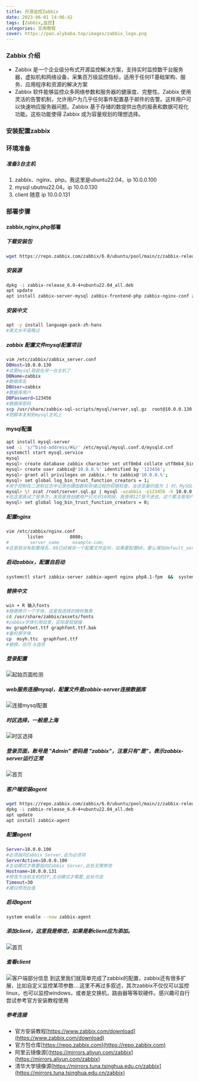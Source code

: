 ```yaml
---
title: 开源监控Zabbix
date: 2023-06-01 14:06:42
tags: [Zabbix,监控]
categories: 实用教程
cover: https://pan.alybaba.top/images/zabbix_logo.png
---
```


### Zabbix 介绍
- Zabbix 是一个企业级分布式开源监控解决方案，支持实时监控数干台服务器，虚拟机和网络设备，采集百万级监控指标，适用于任何IT基础架构、服务、应用程序和资源的解决方案
- Zabbix 软件能够监控众多网络参数和服务器的健康度、完整性。Zabbix 使用灵活的告警机制，允许用户为几乎任何事件配置基于邮件的告警。这样用户可以快速响应服务器问题。Zabbix 基于存储的数提供出色的报表和数据可视化功能。这些功能使得 Zabbix 成为容量规划的理想选择。
### 安装配置zabbix
### 环境准备
##### 准备3台主机
1. zabbix、nginx、php。我这里是ubuntu22.04，ip 10.0.0.100
2. mysql ubutnu22.04。ip 10.0.0.130
3. client 随意 ip 10.0.0.131
### 部署步骤
#### zabbix,nginx,php部署
##### 下载安装包
```bash
wget https://repo.zabbix.com/zabbix/6.0/ubuntu/pool/main/z/zabbix-release/zabbix-release_6.0-4+ubuntu22.04_all.deb
```
##### 安装源
```bash
dpkg -i zabbix-release_6.0-4+ubuntu22.04_all.deb
apt update
apt install zabbix-server-mysql zabbix-frontend-php zabbix-nginx-conf zabbix-sql-scripts zabbix-agent zabbix-get
```
##### 安装中文
```bash
apt -y install language-pack-zh-hans
#英文水平高略过
```
##### zabbix 配置文件mysql配置项目
```bash
vim /etc/zabbix/zabbix_server.conf
DBHost=10.0.0.130
#这里mysql我装在另一台主机了
DBName=zabbix
#数据库名
DBUser=zabbix
#数据库用户
DBPassword=123456
#数据库密码
scp /usr/share/zabbix-sql-scripts/mysql/server.sql.gz  root@10.0.0.130:
#把脚本复制到mysql主机上
```
#### mysql配置
```bash
apt install mysql-server
sed -i 's/^bind-address/#&/' /etc/mysql/mysql.conf.d/mysqld.cnf
systemctl start mysql.service
mysql
mysql> create database zabbix character set utf8mb4 collate utf8mb4_bin;
mysql> create user zabbix@'10.0.0.%' identified by '123456';
mysql> grant all privileges on zabbix.* to zabbix@'10.0.0.%';
mysql> set global log_bin_trust_function_creators = 1;
#用于控制在二进制日志中记录创建函数和存储过程的权限检查。当该变量的值为 1 时，MySQL 将信任具有创建函数和存储过程权限的非特权用户，允许他们创建这些对象并将其记录在二进制日志中。
mysql> \! zcat /root/server.sql.gz | mysql -uzabbix -p123456 -h 10.0.0.130 zabbix
#在这里我试了很多次，发现是我创建用户只允许10网段，我使用127登不进去，这个要注意用户授权，我本机IP是130
mysql> set global log_bin_trust_function_creators = 0;
```
##### 配置nginx
```bash
vim /etc/zabbix/nginx.conf 
        listen          8080;
#        server_name     example.com;
#这里我没有配置域名，80已经被另一个配置文件监听，如果要配置80，要么增加default_server，删除另一个配置文件的default_server，要么添加域名，以请求头区分访问页面。
```
##### 启动zabbix，配置自启动
```bash
systemctl start zabbix-server zabbix-agent nginx php8.1-fpm  &&  systemctl enable zabbix-server zabbix-agent nginx php8.1-fpm
```
##### 替换中文
```bash
win + R 输入fonts
#随便拷贝一个字体，这里我选择的微软雅黑
cd /usr/share/zabbix/assets/fonts
#zabbix字体引用目录，实际是软链接
mv graphfont.ttf graphfont.ttf.bak
#备份原字体
cp  msyh.ttc  graphfont.ttf
#替换，也可-b选项
```
##### 登录配置
![起始页面检测](/images/zabbix检测.jpg)
##### web服务连接mysql，配置文件是zabbix-server连接数据库
![连接mysql配置](/images/zabbix-mysql.jpg)
##### 时区选择，一般是上海
![时区选择](/images/zabbix-时区选择.jpg)
##### 登录页面，账号是 "Admin" 密码是 "zabbix"，注意只有"是"，表示zabbix-server运行正常
![首页](/images/zabbix-login.jpg)
##### 客户端安装agent
```bash
wget https://repo.zabbix.com/zabbix/6.0/ubuntu/pool/main/z/zabbix-release/zabbix-release_6.0-4+ubuntu22.04_all.deb
dpkg -i zabbix-release_6.0-4+ubuntu22.04_all.deb
apt update
apt install zabbix-agent
```
##### 配置agent
```bash
Server=10.0.0.100 
#必须指向Zabbix Server,此为必须项
ServerActive=10.0.0.100 
#主动模式才需要指向Zabbix Server,此处无需修改
Hostname=10.0.0.131 
#修改为当前主机的IP,主动模式才需要,此处可选
Timeout=30 
#建议修改此值
```
##### 启动agent
```bash
system enable --now zabbix-agent
```
##### 添加client，这里我是修改，如果是新client应为添加。
![首页](/images/add-client.jpg)
##### 查看client
![客户端部分信息](/images/client-mesg.jpg)
到这里我们就简单完成了zabbix的配置，zabbix还有很多扩展，比如自定义监控某项参数....这里不再过多叙述，其次zabbix不仅仅可以监控linux，也可以监控windows，或者是交换机，路由器等等软硬件。感兴趣可自行尝试参考官方安装教程使用

##### 参考连接
- 官方安装教程[https://www.zabbix.com/download](https://www.zabbix.com/download)
- 官方包仓库[https://repo.zabbix.com](https://repo.zabbix.com)
- 阿里云镜像源[(https://mirrors.aliyun.com/zabbix](https://mirrors.aliyun.com/zabbix)
- 清华大学镜像源[https://mirrors.tuna.tsinghua.edu.cn/zabbix](https://mirrors.tuna.tsinghua.edu.cn/zabbix)
